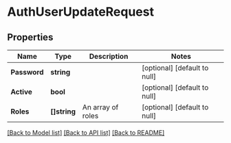 # AuthUserUpdateRequest

## Properties
Name | Type | Description | Notes
------------ | ------------- | ------------- | -------------
**Password** | **string** |  | [optional] [default to null]
**Active** | **bool** |  | [optional] [default to null]
**Roles** | **[]string** | An array of roles | [optional] [default to null]

[[Back to Model list]](../README.md#documentation-for-models) [[Back to API list]](../README.md#documentation-for-api-endpoints) [[Back to README]](../README.md)



